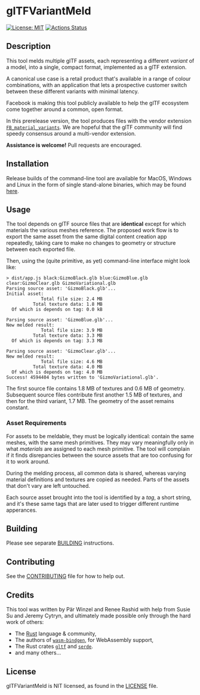 # glTFVariantMeld

[![License: MIT](https://img.shields.io/badge/License-MIT-yellow.svg)](https://opensource.org/licenses/MIT)
[![Actions Status](https://github.com/facebookincubator/glTFVariantMeld/workflows/Rust/badge.svg)](https://github.com/facebookincubator/glTFVariantMeld/actions)

## Description

This tool melds multiple glTF assets, each representing a different _variant_ of a model, into a single, compact format, implemented as a glTF extension.

A canonical use case is a retail product that's available in a range of colour combinations, with an
application that lets a prospective customer switch between these different variants with minimal
latency.

Facebook is making this tool publicly available to help the glTF ecosystem come together
around a common, open format.

In this prerelease version, the tool produces files with the vendor extension [`FB_material_variants`](https://github.com/KhronosGroup/glTF/blob/f0ab429b4260cfa91925bcf5044624968773902c/extensions/2.0/Vendor/FB_material_variants/README.md). We are hopeful that the glTF community will find speedy consensus around a multi-vendor extension.

**Assistance is welcome!** Pull requests are encouraged.

## Installation

Release builds of the command-line tool are available for MacOS, Windows and Linux in the form of single stand-alone binaries, which may be found [here](https://github.com/facebookincubator/glTFVariantMeld/releases).

## Usage

The tool depends on glTF source files that are **identical** except for which materials the various
meshes reference. The proposed work flow is to export the same asset from the same digital content
creation app repeatedly, taking care to make no changes to geometry or structure between each
exported file.

Then, using the (quite primitive, as yet) command-line interface might look like:

```shell
> dist/app.js black:GizmoBlack.glb blue:GizmoBlue.glb clear:GizmoClear.glb GizmoVariational.glb
Parsing source asset: 'GizmoBlack.glb'...
Initial asset:
             Total file size: 2.4 MB
          Total texture data: 1.8 MB
  Of which is depends on tag: 0.0 kB

Parsing source asset: 'GizmoBlue.glb'...
New melded result:
             Total file size: 3.9 MB
          Total texture data: 3.3 MB
  Of which is depends on tag: 3.3 MB

Parsing source asset: 'GizmoClear.glb'...
New melded result:
             Total file size: 4.6 MB
          Total texture data: 4.0 MB
  Of which is depends on tag: 4.0 MB
Success! 4594404 bytes written to 'GizmoVariational.glb'.
```

The first source file contains 1.8 MB of textures and 0.6 MB of geometry. Subsequent source files
contribute first another 1.5 MB of textures, and then for the third variant, 1.7 MB. The geometry
of the asset remains constant.

### Asset Requirements

For assets to be meldable, they must be logically identical: contain the same meshes, with
the same mesh primitives. They may vary meaningfully only in what _materials_ are assigned
to each mesh primitive. The tool will complain if it finds disrepancies between the source
assets that are too confusing for it to work around.

During the melding process, all common data is shared, whereas varying material definitions and
textures are copied as needed. Parts of the assets that don't vary are left untouched.

Each source asset brought into the tool is identified by a _tag_, a short string, and it's
these same tags that are later used to trigger different runtime apperances.

## Building

Please see separate [BUILDING](BUILDING.md) instructions.

## Contributing

See the [CONTRIBUTING](CONTRIBUTING.md) file for how to help out.

## Credits

This tool was written by Pär Winzel and Renee Rashid with help from Susie Su and Jeremy Cytryn,
and ultimately made possible only through the hard work of others:

- The [Rust](https://www.rust-lang.org/) language & community,
- The authors of [`wasm-bindgen`](https://rustwasm.github.io/docs/wasm-bindgen/), for WebAssembly support,
- The Rust crates [`gltf`](https://github.com/gltf-rs/gltf) and
  [`serde`](https://github.com/serde-rs/serde).
- and many others...

## License

glTFVariantMeld is NIT licensed, as found in the [LICENSE](LICENSE.txt) file.

